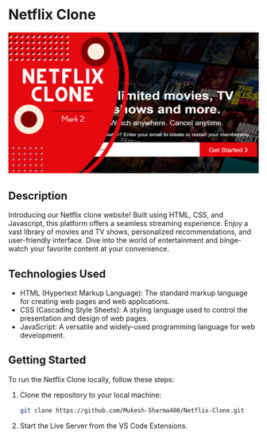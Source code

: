 # Netflix Clone

![Netflix Clone](./thumbnail.png)

## Description

Introducing our Netflix clone website! Built using HTML, CSS, and Javascript, this platform offers a seamless streaming experience. Enjoy a vast library of movies and TV shows, personalized recommendations, and user-friendly interface. Dive into the world of entertainment and binge-watch your favorite content at your convenience.

## Technologies Used

- HTML (Hypertext Markup Language): The standard markup language for creating web pages and web applications.
- CSS (Cascading Style Sheets): A styling language used to control the presentation and design of web pages.
- JavaScript: A versatile and widely-used programming language for web development.

## Getting Started

To run the Netflix Clone locally, follow these steps:

1. Clone the repository to your local machine:

   ```bash
   git clone https://github.com/Mukesh-Sharma400/Netflix-Clone.git
   ```

2. Start the Live Server from the VS Code Extensions.
